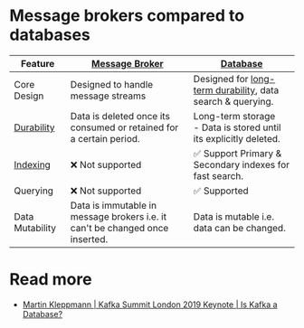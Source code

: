 # Message brokers compared to databases

| Feature                                                                     | [Message Broker](Readme.md)                                                  | [Database](../3_Databases)                                                                                  |
|-----------------------------------------------------------------------------|------------------------------------------------------------------------------|--------------------------------------------------------------------------------------------------------------------|
| Core Design                                                                 | Designed to handle message streams                                           | Designed for [long-term durability](../3_Databases/1_ACIDTransactions/Durability.md), data search & querying. |
| [Durability](../3_Databases/1_ACIDTransactions/Durability.md)          | Data is deleted once its consumed or retained for a certain period.          | Long-term storage<br/>- Data is stored until its explicitly deleted.                                               |
| [Indexing](../3_Databases/5_DatabaseInternals/Indexing.md) | :x: Not supported                                                            | :white_check_mark: Support Primary & Secondary indexes for fast search.                                            |
| Querying                                                                    | :x: Not supported                                                            | :white_check_mark: Supported                                                                                       |
| Data Mutability                                                             | Data is immutable in message brokers i.e. it can't be changed once inserted. | Data is mutable i.e. data can be changed.                                                                          |

# Read more
- [Martin Kleppmann | Kafka Summit London 2019 Keynote | Is Kafka a Database?](https://youtu.be/BuE6JvQE_CY)